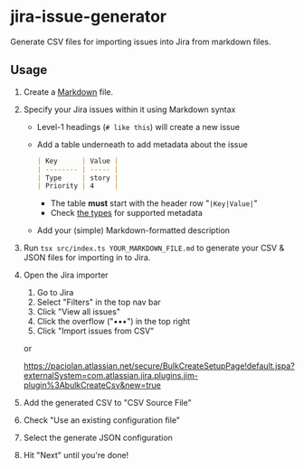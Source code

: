 # jira-issue-generator

Generate CSV files for importing issues into Jira from markdown files.

## Usage

1. Create a [Markdown](https://daringfireball.net/projects/markdown/) file.
1. Specify your Jira issues within it using Markdown syntax

    - Level-1 headings (`# like this`) will create a new issue
    - Add a table underneath to add metadata about the issue

        ```md
        | Key      | Value |
        | -------- | ----- |
        | Type     | story |
        | Priority | 4     |
        ```

        - The table **must** start with the header row "`|Key|Value|`"
        - Check [the types](./src/types.ts) for supported metadata

    - Add your (simple) Markdown-formatted description

1. Run `tsx src/index.ts YOUR_MARKDOWN_FILE.md` to generate your CSV & JSON files for importing in to Jira.
1. Open the Jira importer

    1. Go to Jira
    1. Select "Filters" in the top nav bar
    1. Click "View all issues"
    1. Click the overflow ("•••") in the top right
    1. Click "Import issues from CSV"

    or

    https://paciolan.atlassian.net/secure/BulkCreateSetupPage!default.jspa?externalSystem=com.atlassian.jira.plugins.jim-plugin%3AbulkCreateCsv&new=true

1. Add the generated CSV to "CSV Source File"
1. Check "Use an existing configuration file"
1. Select the generate JSON configuration
1. Hit "Next" until you're done!

